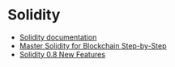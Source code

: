 # Solidity

* [Solidity documentation](https://docs.soliditylang.org/)
* [Master Solidity for Blockchain Step-by-Step](https://www.youtube.com/watch?v=YJ-D1RMI0T0)
* [Solidity 0.8 New Features](https://www.youtube.com/playlist?list=PLO5VPQH6OWdVQwpQfw9rZ67O6Pjfo6q-p)
